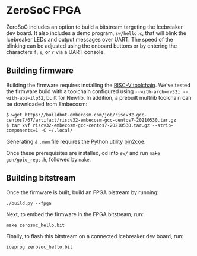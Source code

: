 # ZeroSoC FPGA

ZeroSoC includes an option to build a bitstream targeting the Icebreaker dev
board. It also includes a demo program, `sw/hello.c`, that will blink the
Icebreaker LEDs and output messages over UART. The speed of the blinking can be
adjusted using the onboard buttons or by entering the characters `f`, `s`, or
`r` via a UART console.

## Building firmware

Building the firmware requires installing the [RISC-V
toolchain](https://github.com/riscv/riscv-gnu-toolchain). We've tested the
firmware build with a toolchain configured using `--with-arch=rv32i
--with-abi=ilp32`, built for Newlib. In addition, a prebuilt multilib toolchain can be
downloaded from Embecosm:
```
$ wget https://buildbot.embecosm.com/job/riscv32-gcc-centos7/67/artifact/riscv32-embecosm-gcc-centos7-20210530.tar.gz
$ tar xvf riscv32-embecosm-gcc-centos7-20210530.tar.gz --strip-components=1 -C ~/.local/
```

Generating a `.mem` file requires the Python utility
[bin2coe](https://github.com/anishathalye/bin2coe).

Once these prerequisites are installed, cd into `sw/` and run `make
gen/gpio_regs.h`, followed by `make`.

## Building bitstream

Once the firmware is built, build an FPGA bistream by running:
```
./build.py --fpga
```

Next, to embed the firmware in the FPGA bitstream, run:
```
make zerosoc_hello.bit
```

Finally, to flash this bitstream on a connected Icebreaker  dev board, run:
```
iceprog zerosoc_hello.bit
```
